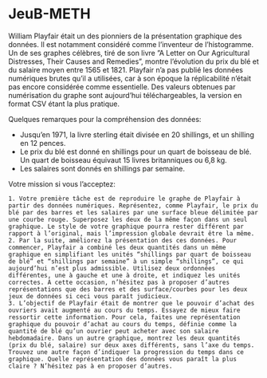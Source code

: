 # JeuB-METH

William Playfair était un des pionniers de la présentation graphique des données. Il est notamment considéré comme l’inventeur de l’histogramme. Un de ses graphes célèbres, tiré de son livre ”A Letter on Our Agricultural Distresses, Their Causes and Remedies”, montre l’évolution du prix du blé et du salaire moyen entre 1565 et 1821. Playfair n’a pas publié les données numériques brutes qu’il a utilisées, car à son époque la réplicabilité n’était pas encore considérée comme essentielle. Des valeurs obtenues par numérisation du graphe sont aujourd’hui téléchargeables, la version en format CSV étant la plus pratique.

Quelques remarques pour la compréhension des données:

   * Jusqu’en 1971, la livre sterling était divisée en 20 shillings, et un shilling en 12 pences.
   * Le prix du blé est donné en shillings pour un quart de boisseau de blé. Un quart de boisseau équivaut 15 livres britanniques ou 6,8 kg.
   * Les salaires sont donnés en shillings par semaine.

Votre mission si vous l’acceptez:

    1. Votre première tâche est de reproduire le graphe de Playfair à partir des données numériques. Représentez, comme Playfair, le prix du blé par des barres et les salaires par une surface bleue délimitée par une courbe rouge. Superposez les deux de la même façon dans un seul graphique. Le style de votre graphique pourra rester différent par rapport à l’original, mais l’impression globale devrait être la même.
    2. Par la suite, améliorez la présentation des ces données. Pour commencer, Playfair a combiné les deux quantités dans un même graphique en simplifiant les unités “shillings par quart de boisseau de blé” et “shillings par semaine” à un simple “shillings”, ce qui aujourd’hui n’est plus admissible. Utilisez deux ordonnées différentes, une à gauche et une à droite, et indiquez les unités correctes. À cette occasion, n’hésitez pas à proposer d’autres représentations que des barres et des surface/courbes pour les deux jeux de données si ceci vous paraît judicieux.
    3. L’objectif de Playfair était de montrer que le pouvoir d’achat des ouvriers avait augmenté au cours du temps. Essayez de mieux faire ressortir cette information. Pour cela, faites une représentation graphique du pouvoir d’achat au cours du temps, définie comme la quantité de blé qu’un ouvrier peut acheter avec son salaire hebdomadaire. Dans un autre graphique, montrez les deux quantités (prix du blé, salaire) sur deux axes différents, sans l’axe du temps. Trouvez une autre façon d’indiquer la progression du temps dans ce graphique. Quelle représentation des données vous paraît la plus claire ? N’hésitez pas à en proposer d’autres.
